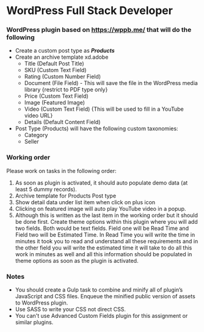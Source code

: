 # WordPress Full Stack Developer 


### WordPress plugin based on https://wppb.me/ that will do the following
- Create a custom post type as _**Products**_
- Create an archive template xd.adobe
  - Title (Default Post Title)
  - SKU (Custom Text Field)
  - Rating (Custom Number Field)
  - Document (File Field) - This will save the file in the WordPress media library {restrict to PDF type only}
  - Price (Custom Text Field)
  - Image (Featured Image)
  - Video (Custom Text Field) {This will be used to fill in a YouTube video URL}
  - Details (Default Content Field)
- Post Type (Products) will have the following custom taxonomies:
  - Category
  - Seller
  
### Working order
Please work on tasks in the following order:
1. As soon as plugin is activated, it should auto populate demo data (at least 5 dummy records).
2. Archive template for Products Post type 
3. Show detail data under list item when click on plus icon 
4. Clicking on featured image will auto play YouTube video in a popup.
5. Although this is written as the last item in the working order but it should be done first. Create theme options within this plugin where you will add two fields. Both would be text fields. Field one will be Read Time and Field two will be Estimated Time. In Read Time you will write the time in minutes it took you to read and understand all these requirements and in the other field you will write the estimated time it will take to do all this work in minutes as well and all this information should be populated in theme options as soon as the plugin is activated.

### Notes
- You should create a Gulp task to combine and minify all of plugin’s JavaScript and CSS files. Enqueue the minified public version of assets to WordPress plugin.
- Use SASS to write your CSS not direct CSS.
- You can't use Advanced Custom Fields plugin for this assignment or similar plugins.


